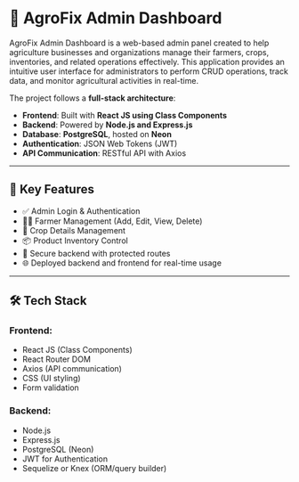 # 🌾 AgroFix Admin Dashboard

AgroFix Admin Dashboard is a web-based admin panel created to help agriculture businesses and organizations manage their farmers, crops, inventories, and related operations effectively. This application provides an intuitive user interface for administrators to perform CRUD operations, track data, and monitor agricultural activities in real-time.

The project follows a **full-stack architecture**:

- **Frontend**: Built with **React JS using Class Components**
- **Backend**: Powered by **Node.js and Express.js**
- **Database**: **PostgreSQL**, hosted on **Neon**
- **Authentication**: JSON Web Tokens (JWT)
- **API Communication**: RESTful API with Axios

---

## 🌟 Key Features

- ✅ Admin Login & Authentication
- 👨‍🌾 Farmer Management (Add, Edit, View, Delete)
- 🌱 Crop Details Management
- 📦 Product Inventory Control
- 🔐 Secure backend with protected routes
- 🌐 Deployed backend and frontend for real-time usage

---

## 🛠️ Tech Stack

### Frontend:
- React JS (Class Components)
- React Router DOM
- Axios (API communication)
- CSS (UI styling)
- Form validation

### Backend:
- Node.js
- Express.js
- PostgreSQL (Neon)
- JWT for Authentication
- Sequelize or Knex (ORM/query builder)
